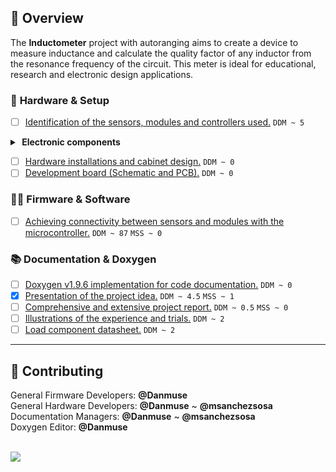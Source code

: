 <!-- Official repository: https://github.com/Danmuse/InductometerTRD_FRBA -->
<!--
<details>
  <summary><strong><span>&#160;</span>References</strong></summary>
  <ul>
    <span>&#10038;</span> [STM32F103C8Tx interesting projects](https://github.com/CaliBeta).<br>
    <span>&#10038;</span> [Generate sinusiodal signal with Pulse-Width Modulation](https://www.youtube.com/watch?v=9wfItbD-dHI).<br>
    <span>&#10038;</span> [STM32 Blue-pill VS Arduino NANO](https://www.youtube.com/watch?v=mdxmfjVhEus).<br>
    <span>&#10038;</span> [Arduino IDE with ARM Cortex-M3 STM32](https://github.com/stm32duino/Arduino_Core_STM32/wiki/API).<br>
    <span>&#10038;</span> [Analog/digital filters designer](https://www.micromodeler.com/dsp/).<br>
    <span>&#10038;</span> [Debug the STM32 using the Arduino IDE](https://community.st.com/t5/stm32-mcus/how-to-program-and-debug-the-stm32-using-the-arduino-ide/ta-p/608514).<br>
  </ul>
</details>
-->

## 📕️ __Overview__

The **Inductometer** project with autoranging aims to create a device to measure inductance and calculate the quality factor of any inductor from the resonance frequency of the circuit. This meter is ideal for educational, research and electronic design applications.

### 🔌️ __Hardware & Setup__

- [ ] [Identification of the sensors, modules and controllers used.](https://github.com/Danmuse/InductometerTRD_FRBA/issues/1) `DDM ~ 5`
<details>
  <summary><strong><span>&#160;</span>Electronic components</strong></summary>
  <ul>
    <span>&#10038;</span> <b>STM32F103C8T6 Blue-pill board</b>.<br>
    <span>&#10038;</span> Rechargeable polymer lithium battery.<br>
    <span>&#10038;</span> <b>TP4056</b> Charging module for 3.7V/1A Li-ion battery.<br>
    <span>&#10038;</span> <b>AD9833</b> Sinusoidal/triangular/square signal generator (0.1Hz ~ 12.5MHz).<br>
    <span>&#10038;</span> <b>TLV3501AID</b> High speed comparator with shutdown.<br>
    <span>&#10038;</span> <b>MT3608</b> Step up (2V ~ 28V/2A).<br>
    <span>&#10038;</span> <b>LM393</b> Operational amplifier.<br>
    <span>&#10038;</span> <b>X9C103S</b> 10KΩ digital potentiometer<br>.
    <span>&#10038;</span> <b>INA219</b> Current/voltage sensor (500mV ~ 26V/3.2A).<br>
    <!-- <span>&#10038;</span> <b>100Ω</b> 1/4W and <b>220Ω</b> 1/4W Resistors.<br>
    <span>&#10038;</span> Mx471 Current/Voltage sensor ~ Maximum 3A/3-36V. (Q-meter)<br>
    <span>&#10038;</span> ACS712T-5A Current sensor ~ Maximum 5A. (Q-meter)<br>
    <span>&#10038;</span> FZ0430 Voltage sensor ~ Maximum 25V. (Q-meter)<br> -->
    <span>&#10038;</span> Capacitor bank with different types.<br>
    <span>&#10038;</span> <b>KY-040</b> Incremental rotary encoder.<br>
    <span>&#10038;</span> IPS HD TFT <b>ST7789</b>.<br>
    <span>&#10038;</span> Slide power switch.<br>
    <!-- <span>&#10038;</span> EEPROM Memory FM24C16U 16KB. (Optional)<br> -->
  </ul>
</details>

- [ ] [Hardware installations and cabinet design.](https://github.com/Danmuse/InductometerTRD_FRBA/issues/2) `DDM ~ 0`
- [ ] [Development board (Schematic and PCB).](https://github.com/Danmuse/InductometerTRD_FRBA/issues/3) `DDM ~ 0`

### 👨‍💻️ __Firmware & Software__

- [ ] [Achieving connectivity between sensors and modules with the microcontroller.](https://github.com/Danmuse/InductometerTRD_FRBA/issues/4) `DDM ~ 87` `MSS ~ 0`

### 📚️ __Documentation & Doxygen__

- [ ] [Doxygen v1.9.6 implementation for code documentation.](https://github.com/Danmuse/InductometerTRD_FRBA/issues/5) `DDM ~ 0`
- [x] [Presentation of the project idea.](https://github.com/Danmuse/InductometerTRD_FRBA/issues/6) `DDM ~ 4.5` `MSS ~ 1`
- [ ] [Comprehensive and extensive project report.](https://github.com/Danmuse/InductometerTRD_FRBA/issues/7) `DDM ~ 0.5` `MSS ~ 0`
- [ ] [Illustrations of the experience and trials.](https://github.com/Danmuse/InductometerTRD_FRBA/issues/8) `DDM ~ 2`
- [ ] [Load component datasheet.](https://github.com/Danmuse/InductometerTRD_FRBA/issues/9) `DDM ~ 2`

---

## 🌟️ __Contributing__

General Firmware Developers: __@Danmuse__  
General Hardware Developers: __@Danmuse__ ~ __@msanchezsosa__  
Documentation Managers: __@Danmuse__ ~ __@msanchezsosa__   
Doxygen Editor: __@Danmuse__  

<br>

<a href="https://github.com/Danmuse/InductometerTRD_FRBA/graphs/contributors">
  <img src="https://contrib.rocks/image?repo=Danmuse/InductometerTRD_FRBA&max=2" />
</a>

